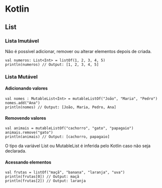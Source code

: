 # Kotlin

## List

### Lista Imutável

Não é possível adicionar, remover ou alterar elementos depois de criada.

```
val numeros: List<Int> = listOf(1, 2, 3, 4, 5)
println(numeros) // Output: [1, 2, 3, 4, 5]
```

### Lista Mutável

#### Adicionando valores

```
val nomes : MutableList<Int> = mutableListOf("João", "Maria", "Pedro")
nomes.add("Ana")
println(nomes) // Output: [João, Maria, Pedro, Ana]
```

#### Removendo valores

```
val animais = mutableListOf("cachorro", "gato", "papagaio")
animais.remove("gato")
println(animais) // Output: [cachorro, papagaio]
```

O tipo da variável List ou MutableList é inferida pelo Kotlin caso não seja declarada.

#### Acessando elementos

```
val frutas = listOf("maçã", "banana", "laranja", "uva")
println(frutas[0]) // Output: maçã
println(frutas[2]) // Output: laranja
```

